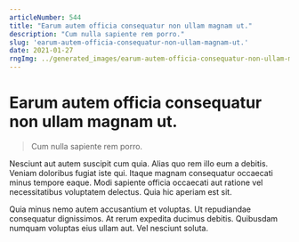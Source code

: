```yaml
---
articleNumber: 544
title: "Earum autem officia consequatur non ullam magnam ut."
description: "Cum nulla sapiente rem porro."
slug: 'earum-autem-officia-consequatur-non-ullam-magnam-ut.'
date: 2021-01-27
rngImg: ../generated_images/earum-autem-officia-consequatur-non-ullam-magnam-ut..jpg
---
```


# Earum autem officia consequatur non ullam magnam ut.

> Cum nulla sapiente rem porro.

Nesciunt aut autem suscipit cum quia. Alias quo rem illo eum a debitis. Veniam doloribus fugiat iste qui. Itaque magnam consequatur occaecati minus tempore eaque. Modi sapiente officia occaecati aut ratione vel necessitatibus voluptatem delectus. Quia hic aperiam est sit.
 Quia minus nemo autem accusantium et voluptas. Ut repudiandae consequatur dignissimos. At rerum expedita ducimus debitis. Quibusdam numquam voluptas eius ullam aut. Vel nesciunt soluta.

